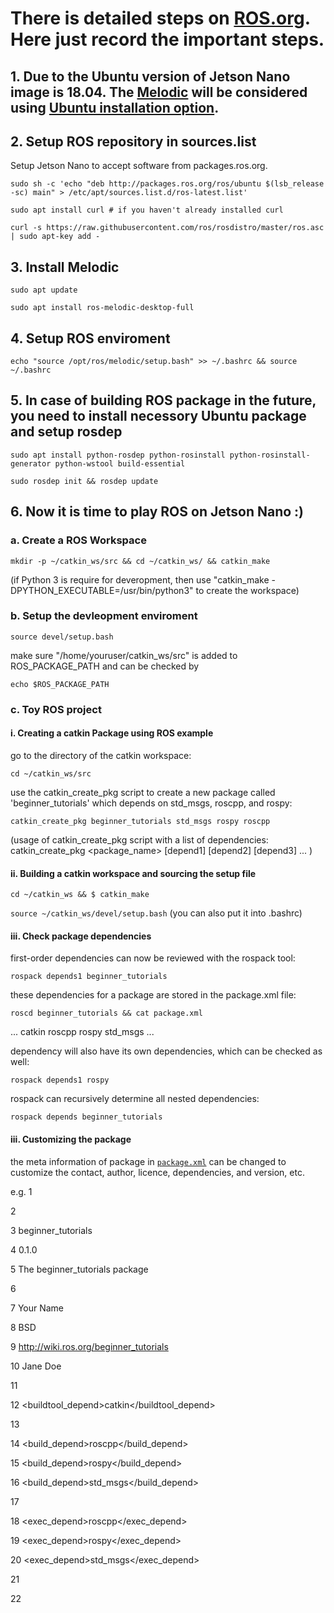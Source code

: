 # There is detailed steps on [ROS.org](http://wiki.ros.org/). Here just record the important steps. 

## 1. Due to the Ubuntu version of Jetson Nano image is 18.04. The [Melodic](http://wiki.ros.org/ROS/Installation) will be considered using [Ubuntu installation option](http://wiki.ros.org/melodic/Installation/Ubuntu). 

## 2. Setup ROS repository in sources.list 

Setup Jetson Nano to accept software from packages.ros.org.

  `sudo sh -c 'echo "deb http://packages.ros.org/ros/ubuntu $(lsb_release -sc) main" > /etc/apt/sources.list.d/ros-latest.list'`

  `sudo apt install curl # if you haven't already installed curl`

  `curl -s https://raw.githubusercontent.com/ros/rosdistro/master/ros.asc | sudo apt-key add -`

## 3. Install Melodic

  `sudo apt update`

  `sudo apt install ros-melodic-desktop-full`

## 4. Setup ROS enviroment

  `echo "source /opt/ros/melodic/setup.bash" >> ~/.bashrc && source ~/.bashrc`

## 5. In case of building ROS package in the future, you need to install necessory Ubuntu package and setup rosdep

  `sudo apt install python-rosdep python-rosinstall python-rosinstall-generator python-wstool build-essential`

  `sudo rosdep init && rosdep update`

## 6. Now it is time to play ROS on Jetson Nano :)

### a. Create a ROS Workspace

  `mkdir -p ~/catkin_ws/src && cd ~/catkin_ws/ && catkin_make`

(if Python 3 is require for deveropment, then use "catkin_make -DPYTHON_EXECUTABLE=/usr/bin/python3" to create the workspace)

### b. Setup the devleopment enviroment

  `source devel/setup.bash`

make sure "/home/youruser/catkin_ws/src" is added to ROS_PACKAGE_PATH and can be checked by 

  `echo $ROS_PACKAGE_PATH`
  
### c. Toy ROS project

#### i. Creating a catkin Package using ROS example

go to the directory of the catkin workspace:

  `cd ~/catkin_ws/src`

use the catkin_create_pkg script to create a new package called 'beginner_tutorials' which depends on std_msgs, roscpp, and rospy:

  `catkin_create_pkg beginner_tutorials std_msgs rospy roscpp`

(usage of catkin_create_pkg script with a list of dependencies: catkin_create_pkg <package_name> [depend1] [depend2] [depend3] ... )

#### ii. Building a catkin workspace and sourcing the setup file

  `cd ~/catkin_ws && $ catkin_make`

  `source ~/catkin_ws/devel/setup.bash` (you can also put it into .bashrc)

#### iii. Check package dependencies

first-order dependencies can now be reviewed with the rospack tool:

  `rospack depends1 beginner_tutorials `

these dependencies for a package are stored in the package.xml file:

  `roscd beginner_tutorials && cat package.xml`
  
  <package format="2">
    ...
      <buildtool_depend>catkin</buildtool_depend>
      <build_depend>roscpp</build_depend>
      <build_depend>rospy</build_depend>
      <build_depend>std_msgs</build_depend>
    ...
  </package>

 dependency will also have its own dependencies, which can be checked as well:
 
  `rospack depends1 rospy`
  
rospack can recursively determine all nested dependencies:
 
  `rospack depends beginner_tutorials`
  
#### iii. Customizing the package

the meta information of package in [`package.xml`](http://wiki.ros.org/catkin/package.xml) can be changed to customize the contact, author, licence, dependencies, and version, etc.

e.g. 
   1 <?xml version="1.0"?>
   
   2 <package format="2">
  
   3   <name>beginner_tutorials</name>
  
   4   <version>0.1.0</version>
  
   5   <description>The beginner_tutorials package</description>
  
   6 
  
   7   <maintainer email="you@yourdomain.tld">Your Name</maintainer>
  
   8   <license>BSD</license>
  
   9   <url type="website">http://wiki.ros.org/beginner_tutorials</url>
  
  10   <author email="you@yourdomain.tld">Jane Doe</author>
  
  11 
  
  12   <buildtool_depend>catkin</buildtool_depend>
  
  13 
  
  14   <build_depend>roscpp</build_depend>
  
  15   <build_depend>rospy</build_depend>
  
  16   <build_depend>std_msgs</build_depend>
  
  17 
  
  18   <exec_depend>roscpp</exec_depend>
  
  19   <exec_depend>rospy</exec_depend>
  
  20   <exec_depend>std_msgs</exec_depend>
  
  21 
  
  22 </package>
  



